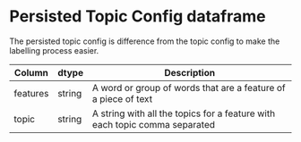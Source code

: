 # Persisted Topic Config dataframe

The persisted topic config is difference from the topic config to make the labelling process easier.

| Column   | dtype  | Description |
|----------|--------|-------------|
| features | string | A word or group of words that are a feature of a piece of text |
| topic    | string | A string with all the topics for a feature with each topic comma separated |
